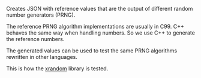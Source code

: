 Creates JSON with reference values that are the output of different random 
number generators (PRNG).

The reference PRNG algorithm implementations are usually in C99. C++ behaves 
the same way when handling numbers. So we use C++ to generate the reference 
numbers.

The generated values can be used to test the same PRNG algorithms rewritten 
in other languages.

This is how the [xrandom](https://github.com/rtmigo/xrandom) 
library is tested.